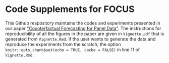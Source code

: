 # Code Supplements for FOCUS

This Github respository maintains the codes and experiments presented in our paper ["Counterfactual Forecasting for Panel Data"](https://github.com/navonildeb/navonildeb.github.io/blob/master/files/focus_preprint.pdf). The instructions for reproducibility of all the figures in the paper are given in `Vignette.pdf` that is generated from `Vignette.Rmd`. If the user wants to generate the data and reproduce the experiments from the scratch, the option `knitr::opts_chunk$set(echo = TRUE, cache = FALSE)` in line 11 of `Vignette.Rmd`.








